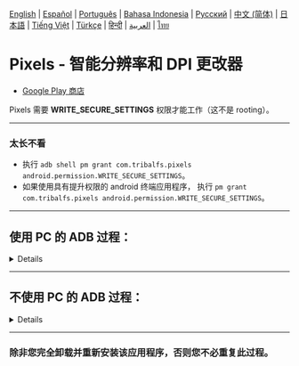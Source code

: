 [English](../../README.md) | [Español](../es/README.md)
| [Português](../pt/README.md) | [Bahasa Indonesia](../in/README.md)
| [Русский](../ru/README.md) | <u>[中文 (简体)](README.md)</u>
| [日本語](../ja-rJP/README.md) | [Tiếng Việt](../vi/README.md)
| [Türkçe](../tr/README.md)
| [हिन्दी](../hi/README.md) | [العربية](../ar/README.md) | [ไทย](../th/README.md)

# Pixels - 智能分辨率和 DPI 更改器

* [Google Play 商店](https://play.google.com/store/apps/details?id=com.tribalfs.pixels)

Pixels 需要 **WRITE_SECURE_SETTINGS** 权限才能工作（这不是 rooting）。

----------------------

### 太长不看

* 执行 `adb shell pm grant com.tribalfs.pixels android.permission.WRITE_SECURE_SETTINGS`。
* 如果使用具有提升权限的 android 终端应用程序，
  执行 `pm grant com.tribalfs.pixels android.permission.WRITE_SECURE_SETTINGS`。

----------------------

使用 PC 的 ADB 过程：
----------------------

<details>

### 1. 在手机设置中启用开发者模式

<details>

* 转到“_设置_”>“_关于手机_”>“_软件信息_”，然后连续点击“_版本号_”七 (7) 次以启用开发者选项。
* <img src="res/about_phone.jpg" width=320 height=640 alt="关于手机">

</details>

### 2. 启用 USB 调试

<details>

* 进入“设置” > “开发者选项”（在
  旧版 android 上可以是“设置” > “系统” > “开发者选项”），向下滚动并找到“USB 调试”选项。

  <img src="res/usb_debugging.jpg" width=320 height=640 alt="adb">

#### 某些设备（如 MIUI）的注意事项：

* 如果“开发者选项”中存在“USB 调试（安全设置）”，也请打开。

* 如果“开发者选项”中存在“禁用权限监控”选项，请打开。需要重新启动。

</details>

### 3. 在您的计算机上下载 ADB

<details>

* 将 ADB (platform-tools) 下载到您的计算机：
  [Windows 版](https://dl.google.com/android/repository/platform-tools-latest-windows.zip) |
  [Mac 版](https://dl.google.com/android/repository/platform-tools-latest-darwin.zip) |
  [Linux 版](https://dl.google.com/android/repository/platform-tools-latest-linux.zip)

* 解压缩下载的 zip 文件。

</details>

### 4. 导航到

您在 Windows 资源管理器或 Finder(macOS) 中解压缩的 `platform-tools` 文件夹

### 5. 打开命令行界面

<details>

#### 对于 Windows：打开 CMD

* 在地址栏中键入 `cmd` 并按 Enter。这将打开 Windows 命令提示符
  应用程序。

![opening_cmd](../../docs/en/res/opening_cmd.png)

#### 对于 macOS：打开终端

* 从启动台搜索“终端”并运行它。

* 运行 `sudo -s` 并输入您的用户密码。**终端不会显示您
  键入的字符数，它将保持空白。**

* 运行 `export PATH=.:$PATH`

**否则，您将收到 `adb: command not found` 错误。**

</details>

### 6. 将手机连接到计算机

<details>

* 如果是第一次在 USB 上连接
  调试模式，您的手机将提示“允许 USB 调试”。点按“允许”或“确定”。
* 您可以选中“始终允许从此计算机”（请在
  本教程末尾查看有关保持启用 USB 调试的说明）。

  <img src="res/usb_debugging_prompt.jpg" width=320 height=640 alt="adb prompt">

* 通过输入以下命令并按 Enter 来检查连接。如果连接成功，它应该会显示您的
  设备 ID。

```adb devices```

![6](../../docs/en/res/adb_devices.png)

#### 对于 macOS：  ```./adb devices ```

* 如果您的设备无法连接到您的计算机，请尝试将其连接到其他 USB 端口和/或
  使用不同的 USB 数据线。如果仍然无法连接，则您的计算机可能缺少
  您手机的 USB 驱动程序。
  在此处[下载 OEM USB 驱动程序](https://developer.android.com/studio/run/oem-usb#Drivers)。
  安装后，重新启动您的 PC 并重做第 6 步。

</details>

### 7. 实际授予 Pixels WRITE_SECURE_SETTINGS 权限

<details>

* 连接成功后，输入以下命令并按 Enter。您可以复制
  下面的命令。如果命令执行正确，它将返回空白。

```adb shell pm grant com.tribalfs.pixels android.permission.WRITE_SECURE_SETTINGS```

* 如果提示 `adb.exe: more than one device/emulator...`，请改为执行以下命令：

>
```adb -s [device Id shown in step 6] shell pm grant com.tribalfs.pixels android.permission.WRITE_SECURE_SETTINGS```

![6](../../docs/en/res/write_secure_settings.png)

#### 对于 macOS：

```./adb shell pm grant com.tribalfs.pixels android.permission.WRITE_SECURE_SETTINGS ```

#### MIUI、OnePlus 和其他一些设备的注意事项

如果您收到 `java.lang.SecurityException: grantRuntimePermission` 错误，请按照以下步骤操作：

1. 进入“设置” > “开发者选项”（可以是“设置” > “系统” > “开发者选项”）
2. 向下滚动并启用 **USB 调试（安全设置）**
3. 如果出现任何“警告对话框”，请按照其步骤进行操作。
4. 重新启动您的设备并重试第 7 节的步骤。

**就是这样！**
</details>

#### 您现在可以禁用 USB 调试设置

* **重要提示**：如果您想在您的
  设备上尝试可能会使系统崩溃的奇异屏幕分辨率，请保持启用 USB 调试。应在
  步骤 6 中选中“始终允许从此计算机”。重置屏幕分辨率的 ADB 命令：`adb shell wm size reset`
  和 `adb shell wm density reset`。

* 如果您不需要 USB 调试，您现在可以禁用 USB 调试设置以避免潜在的
  不必要的访问。

* 进入“设置” > “开发者选项”，向下滚动一页并 **禁用** “USB 调试”选项。

----------------------
[视频指南](https://youtu.be/hKxc8wqanxA)

----------------------
</details>

----------------------
不使用 PC 的 ADB 过程：
----------------------
<details>

### 选项 1：您可以安装 [Shizuku](https://play.google.com/store/apps/details?id=moe.shizuku.privileged.api)

并按照其提供的指南激活它。然后返回“Pixels”应用以通过
应用分辨率来授予其权限。

### 选项 2：您可以安装 [LADB](https://github.com/tribalfs/LADB/releases)

并按照其设置指南执行以下命令：

`pm grant com.tribalfs.pixels android.permission.WRITE_SECURE_SETTINGS`

注意：这需要连接到 wifi 网络。如果出现 java.lang.SecurityException，请检查
上面的步骤 2 中的注意事项。重要提示：LADB 有时需要尝试几次才能使其工作，并且它可能
无法在所有
设备上工作。

</details>



----------------------

### 除非您完全卸载并重新安装该应用程序，否则您不必重复此过程。
